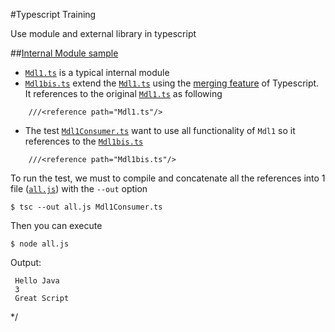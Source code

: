 #Typescript Training

Use module and external library in typescript

##[Internal Module sample](/internal-module)

* [`Mdl1.ts`](/internal-module/Mdl1.ts) is a typical internal module
* [`Mdl1bis.ts`](/internal-module/Mdl1bis.ts) extend the [`Mdl1.ts`](/internal-module/Mdl1.ts) using the [merging feature](http://www.typescriptlang.org/Handbook#declaration-merging-merging-modules) of Typescript. It references to the original [`Mdl1.ts`](/internal-module/Mdl1.ts) as following
```
	///<reference path="Mdl1.ts"/>
```
* The test [`Mdl1Consumer.ts`](/internal-module/Mdl1Consumer.ts) want to use all functionality of `Mdl1` so it references to the [`Mdl1bis.ts`](/internal-module/Mdl1bis.ts) 
```
	///<reference path="Mdl1bis.ts"/>
```

To run the test, we must to compile and concatenate all the references into 1 file ([`all.js`](/internal-module/all.js)) with the `--out` option

	$ tsc --out all.js Mdl1Consumer.ts

Then you can execute

	$ node all.js

Output:

	 Hello Java
	 3
	 Great Script
*/